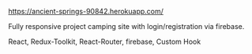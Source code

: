 https://ancient-springs-90842.herokuapp.com/

Fully responsive project camping site with login/registration via firebase.

React, Redux-Toolkit, React-Router, firebase, Custom Hook
